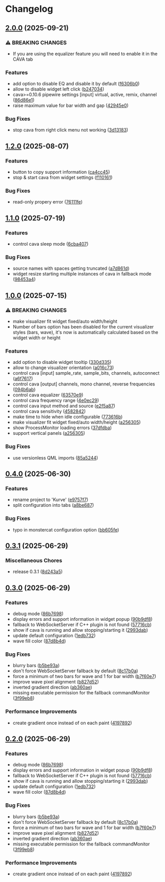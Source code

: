# Changelog

## [2.0.0](https://github.com/luisbocanegra/kurve/compare/v1.2.0...v2.0.0) (2025-09-21)


### ⚠ BREAKING CHANGES

* If you are using the equalizer feature you will need to enable it in the CAVA tab

### Features

* add option to disable EQ and disable it by default ([f6306b0](https://github.com/luisbocanegra/kurve/commit/f6306b02873c72448c0d380d819d3d09d4077155))
* allow to disable widget left click ([b247034](https://github.com/luisbocanegra/kurve/commit/b247034c4e69aa2c0711324aab4870cbee8f9879))
* cava&gt;=0.10.6 pipewire settings [input] virtual, active, remix, channel ([86d86e1](https://github.com/luisbocanegra/kurve/commit/86d86e103dd367d3e067185e6d96b86e1b70f330))
* raise maximum value for bar width and gap ([42945e0](https://github.com/luisbocanegra/kurve/commit/42945e04211d4d898c1493f7433981a033adadea))


### Bug Fixes

* stop cava from right click menu not working ([3d13183](https://github.com/luisbocanegra/kurve/commit/3d13183ed6a0080fd44ebf70751a58da8678e19c))

## [1.2.0](https://github.com/luisbocanegra/kurve/compare/v1.1.0...v1.2.0) (2025-08-07)


### Features

* button to copy support information ([ca4cc45](https://github.com/luisbocanegra/kurve/commit/ca4cc4525f25067af3ebdd23fc71d1446996733c))
* stop & start cava from widget settings ([f110161](https://github.com/luisbocanegra/kurve/commit/f110161af352c73d98c4b4c7d3d5b77edaace8c9))


### Bug Fixes

* read-only propery error ([76111fe](https://github.com/luisbocanegra/kurve/commit/76111fec3c86f9c772294181304823633d02d869))

## [1.1.0](https://github.com/luisbocanegra/kurve/compare/v1.0.0...v1.1.0) (2025-07-19)


### Features

* control cava sleep mode ([6cba407](https://github.com/luisbocanegra/kurve/commit/6cba407ad3ddea3857bd3e5a4f5809c78411c1e0))


### Bug Fixes

* source names with spaces getting truncated ([a7d861d](https://github.com/luisbocanegra/kurve/commit/a7d861d864e25acd5499523f05c2cfba6f28b2cc))
* widget resize starting multiple instances of cava in fallback mode ([98453a4](https://github.com/luisbocanegra/kurve/commit/98453a4211ebc87e670f5334e6929f0b985f3cb1))

## [1.0.0](https://github.com/luisbocanegra/kurve/compare/v0.4.0...v1.0.0) (2025-07-15)


### ⚠ BREAKING CHANGES

* make visualizer fit widget fixed/auto width/height
* Number of bars option has been disabled for the current visualizer styles (bars, wave), it's now is automatically calculated based on the widget width or height

### Features

* add option to disable widget tooltip ([330d335](https://github.com/luisbocanegra/kurve/commit/330d33503ff8d6df133009685f26d6c4a467c531))
* allow to change visualizer orientation ([a016c73](https://github.com/luisbocanegra/kurve/commit/a016c732a2ab75da4a1d754a75ad02c69e7553d3))
* control cava [input] sample_rate, sample_bits, channels, autoconnect ([a6f7617](https://github.com/luisbocanegra/kurve/commit/a6f76173ccf00fba0651ec4a357afd7824824f75))
* control cava [output] channels, mono channel, reverse frequencies ([094b6ab](https://github.com/luisbocanegra/kurve/commit/094b6ab830085a989a88d84db02d268af5b6444c))
* control cava equalizer ([63570e9](https://github.com/luisbocanegra/kurve/commit/63570e90d5dd6696503bf4024a9c6a4ab17335fb))
* control cava frequency range ([4e0ec29](https://github.com/luisbocanegra/kurve/commit/4e0ec2932618040cb14fa8785313ccdb9cbeda50))
* control cava input method and source ([e2f5a87](https://github.com/luisbocanegra/kurve/commit/e2f5a87cbf0a85563e0c9ba49e9a8d9a85cf2688))
* control cava sensitivity ([4582842](https://github.com/luisbocanegra/kurve/commit/4582842b723694d30520e1f999ecc627f2f3a5a2))
* make time to hide when idle configurable ([773616b](https://github.com/luisbocanegra/kurve/commit/773616b98a1c20d1b4397fa4904de069b5ded1fa))
* make visualizer fit widget fixed/auto width/height ([a256305](https://github.com/luisbocanegra/kurve/commit/a2563052da2e6636324e344de81e6ed7a4da5595))
* show ProcessMonitor loading errors ([37dfdba](https://github.com/luisbocanegra/kurve/commit/37dfdbab81397a2a54a71fbe4fe8e289a1d25546))
* support vertical panels ([a256305](https://github.com/luisbocanegra/kurve/commit/a2563052da2e6636324e344de81e6ed7a4da5595))


### Bug Fixes

* use versionless QML imports ([85a5244](https://github.com/luisbocanegra/kurve/commit/85a5244114965ca6ad9efa1b80ca03ed9ec9733f))

## [0.4.0](https://github.com/luisbocanegra/kurve/compare/v0.3.1...v0.4.0) (2025-06-30)


### Features

* rename project to 'Kurve' ([e9757f7](https://github.com/luisbocanegra/kurve/commit/e9757f70ce36129d686126910ba845df6710f94c))
* split configuration into tabs ([a8be687](https://github.com/luisbocanegra/kurve/commit/a8be68712fa80d1929ac5259afccfe91f79600b8))


### Bug Fixes

* typo in monstercat configuration option ([bb605fe](https://github.com/luisbocanegra/kurve/commit/bb605fe06231eb681e6a4dd32e0b7da1a13d6c90))

## [0.3.1](https://github.com/luisbocanegra/kurve/compare/v0.3.0...v0.3.1) (2025-06-29)


### Miscellaneous Chores

* release 0.3.1 ([8d243a5](https://github.com/luisbocanegra/kurve/commit/8d243a5bcb28f5e5539d1e72288db3bb44e41c34))

## [0.3.0](https://github.com/luisbocanegra/plasma-audio-visualizer/compare/v0.2.0...v0.3.0) (2025-06-29)


### Features

* debug mode ([86b7698](https://github.com/luisbocanegra/plasma-audio-visualizer/commit/86b76987e78d272cad71d4b3ce657f4773718b41))
* display errors and support information in widget popup ([90b9df8](https://github.com/luisbocanegra/plasma-audio-visualizer/commit/90b9df8f119e32ea7599dee0a9a1976c034a39ff))
* fallback to WebSocketServer if C++ plugin is not found ([57716cb](https://github.com/luisbocanegra/plasma-audio-visualizer/commit/57716cb1dc95386f1b7e72f84007d69efc289094))
* show if cava is running and allow stopping/starting it ([2993dab](https://github.com/luisbocanegra/plasma-audio-visualizer/commit/2993dab7739cd3cdbeba92653f60d589c69d97bb))
* update default configuration ([1edb732](https://github.com/luisbocanegra/plasma-audio-visualizer/commit/1edb7322c0daf410ca97eb10e231530ee731c200))
* wave fill color ([87d8b4d](https://github.com/luisbocanegra/plasma-audio-visualizer/commit/87d8b4d8623f6d0ed4420a4881e7dbf7a1133706))


### Bug Fixes

* blurry bars ([b5be93a](https://github.com/luisbocanegra/plasma-audio-visualizer/commit/b5be93a4e9e695286b254135c846eda140b20996))
* don't force WebSocketServer fallback by default ([8c17b0a](https://github.com/luisbocanegra/plasma-audio-visualizer/commit/8c17b0a0c9f7a25fe29557b9e267e3a0e94d5f6c))
* force a minimum of two bars for wave and 1 for bar width ([b7f60e7](https://github.com/luisbocanegra/plasma-audio-visualizer/commit/b7f60e76a382c4616828c04de69ff5ed4f6b657a))
* improve wave pixel alignment ([b827d52](https://github.com/luisbocanegra/plasma-audio-visualizer/commit/b827d5217bb80df4302ebec7ef84857eaea73988))
* inverted gradient direction ([ab360ae](https://github.com/luisbocanegra/plasma-audio-visualizer/commit/ab360aefb5229f98cb4a6f178a3b98b2e465c2ca))
* missing executable permission for the fallback commandMonitor ([3f99eb8](https://github.com/luisbocanegra/plasma-audio-visualizer/commit/3f99eb8e1bd5b5320a5efc625bcae054a30ea67a))


### Performance Improvements

* create gradient once instead of on each paint ([4197892](https://github.com/luisbocanegra/plasma-audio-visualizer/commit/4197892a8f6a36d8437c6e05697e6c8a8d67a754))

## [0.2.0](https://github.com/luisbocanegra/plasma-audio-visualizer/compare/v0.1.0...v0.2.0) (2025-06-29)


### Features

* debug mode ([86b7698](https://github.com/luisbocanegra/plasma-audio-visualizer/commit/86b76987e78d272cad71d4b3ce657f4773718b41))
* display errors and support information in widget popup ([90b9df8](https://github.com/luisbocanegra/plasma-audio-visualizer/commit/90b9df8f119e32ea7599dee0a9a1976c034a39ff))
* fallback to WebSocketServer if C++ plugin is not found ([57716cb](https://github.com/luisbocanegra/plasma-audio-visualizer/commit/57716cb1dc95386f1b7e72f84007d69efc289094))
* show if cava is running and allow stopping/starting it ([2993dab](https://github.com/luisbocanegra/plasma-audio-visualizer/commit/2993dab7739cd3cdbeba92653f60d589c69d97bb))
* update default configuration ([1edb732](https://github.com/luisbocanegra/plasma-audio-visualizer/commit/1edb7322c0daf410ca97eb10e231530ee731c200))
* wave fill color ([87d8b4d](https://github.com/luisbocanegra/plasma-audio-visualizer/commit/87d8b4d8623f6d0ed4420a4881e7dbf7a1133706))


### Bug Fixes

* blurry bars ([b5be93a](https://github.com/luisbocanegra/plasma-audio-visualizer/commit/b5be93a4e9e695286b254135c846eda140b20996))
* don't force WebSocketServer fallback by default ([8c17b0a](https://github.com/luisbocanegra/plasma-audio-visualizer/commit/8c17b0a0c9f7a25fe29557b9e267e3a0e94d5f6c))
* force a minimum of two bars for wave and 1 for bar width ([b7f60e7](https://github.com/luisbocanegra/plasma-audio-visualizer/commit/b7f60e76a382c4616828c04de69ff5ed4f6b657a))
* improve wave pixel alignment ([b827d52](https://github.com/luisbocanegra/plasma-audio-visualizer/commit/b827d5217bb80df4302ebec7ef84857eaea73988))
* inverted gradient direction ([ab360ae](https://github.com/luisbocanegra/plasma-audio-visualizer/commit/ab360aefb5229f98cb4a6f178a3b98b2e465c2ca))
* missing executable permission for the fallback commandMonitor ([3f99eb8](https://github.com/luisbocanegra/plasma-audio-visualizer/commit/3f99eb8e1bd5b5320a5efc625bcae054a30ea67a))


### Performance Improvements

* create gradient once instead of on each paint ([4197892](https://github.com/luisbocanegra/plasma-audio-visualizer/commit/4197892a8f6a36d8437c6e05697e6c8a8d67a754))
